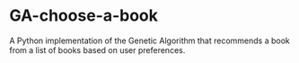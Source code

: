 # GA-choose-a-book
A Python implementation of the Genetic Algorithm that recommends a book from a list of books based on user preferences.

